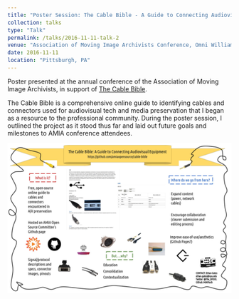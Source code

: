 ```yaml
---
title: "Poster Session: The Cable Bible - A Guide to Connecting Audiovisual Equipment"
collection: talks
type: "Talk"
permalink: /talks/2016-11-11-talk-2
venue: "Association of Moving Image Archivists Conference, Omni William Penn Hotel"
date: 2016-11-11
location: "Pittsburgh, PA"
---
```


Poster presented at the annual conference of the Association of Moving Image Archivists, in support of [The Cable Bible](https://amiaopensource.github.io/cable-bible).

The Cable Bible is a comprehensive online guide to identifying cables and connectors used for audiovisual tech and media preservation that I began as a resource to the professional community. During the poster session, I outlined the project as it stood thus far and laid out future goals and milestones to AMIA conference attendees.

![](/images/Cable_Bible_poster.jpg)
